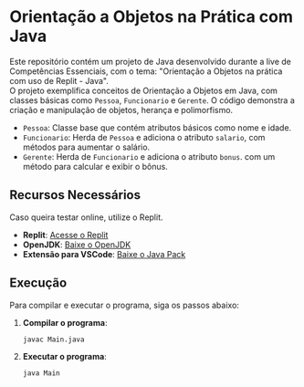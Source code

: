 # Orientação a Objetos na Prática com Java
Este repositório contém um projeto de Java desenvolvido durante a live de Competências Essenciais, com o tema: "Orientação a Objetos na prática com uso de Replit - Java".<br>
O projeto exemplifica conceitos de Orientação a Objetos em Java, com classes básicas como `Pessoa`, `Funcionario` e `Gerente`. O código demonstra a criação e manipulação de objetos, herança e polimorfismo.
- `Pessoa`: Classe base que contém atributos básicos como nome e idade.
- `Funcionario`: Herda de `Pessoa` e adiciona o atributo `salario`, com métodos para aumentar o salário.
- `Gerente`: Herda de `Funcionario` e adiciona o atributo `bonus`. com um método para calcular e exibir o bônus.

## Recursos Necessários
Caso queira testar online, utilize o Replit.
- **Replit**: [Acesse o Replit](https://replit.com/)
- **OpenJDK**: [Baixe o OpenJDK](https://adoptium.net/temurin/releases/)
- **Extensão para VSCode**: [Baixe o Java Pack](https://marketplace.visualstudio.com/items?itemName=vscjava.vscode-java-pack)


## Execução
Para compilar e executar o programa, siga os passos abaixo:

1. **Compilar o programa**:
    ```bash
    javac Main.java
    ```

2. **Executar o programa**:
    ```bash
    java Main
    ```